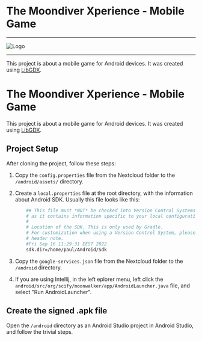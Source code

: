 
# The Moondiver Xperience - Mobile Game

<hr>

![Logo](https://play-lh.googleusercontent.com/gQgwhHYWvcCg40oQIIIgbdUNWFjfr4LlOC71SvEYujYNfYFAr9G1Mx5aCRpCEAXosi4=w2560-h1440-rw)

<hr>

This project is about a mobile game for Android devices.
It was created using [LibGDX](https://github.com/libgdx/libgdx).




# The Moondiver Xperience - Mobile Game

This project is about a mobile game for Android devices.
It was created using [LibGDX](https://github.com/libgdx/libgdx).

## Project Setup

After cloning the project, follow these steps:

1. Copy the `config.properties` file from the Nextcloud folder to the `/android/assets/` directory.
2. Create a `local.properties` file at the root directory, with the information about Android SDK. Usually this file looks like this:

    ```bash
        ## This file must *NOT* be checked into Version Control Systems,
        # as it contains information specific to your local configuration.
        #
        # Location of the SDK. This is only used by Gradle.
        # For customization when using a Version Control System, please read the
        # header note.
        #Fri Sep 16 11:29:31 EEST 2022
        sdk.dir=/home/paul/Android/Sdk
    ```
3. Copy the `google-services.json` file from the Nextcloud folder to the `/android` directory.
4. If you are using Intellij, in the left eplorer menu, left click the `android/src/org/scify/moonwalker/app/AndroidLauncher.java` file, and select "Run AndroidLauncher".

## Create the signed .apk file

Open the `/android` directory as an Android Studio project in Android Studio, and follow the trivial steps.